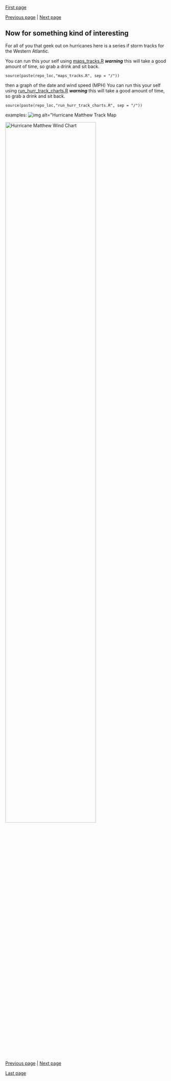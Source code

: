 [First page](1st.md)

[Previous page](6th.md) | [Next page](last.md)
## Now for something kind of interesting
For all of you that geek out on hurricanes here is a series if storm tracks for the Western Atlantic.

You can run this your self using [maps_tracks.R](maps_tracks.R) ***warning*** this will take a good amount of time, so grab a drink and sit back.

```
source(paste(repo_loc,"maps_tracks.R", sep = "/"))
```

then a graph of the date and wind speed (MPH)
You can run this your self using [run_hurr_track_charts.R](run_hurr_track_charts.R) ***warning*** this will take a good amount of time, so grab a drink and sit back.

```
source(paste(repo_loc,"run_hurr_track_charts.R", sep = "/"))
```

examples:
![img alt="Hurricane Matthew Track Map](../master/maps/storm/MATTHEW_AL142016_track_map.png?raw=true)

<img alt="Hurricane Matthew Wind Chart" src="../master/charts/storm/Western_Atlantic_MATTHEW_wind.png?raw=true" width="75%" height="75%" >


[Previous page](6th.md) | [Next page](last.md)

[Last page](last.md)

